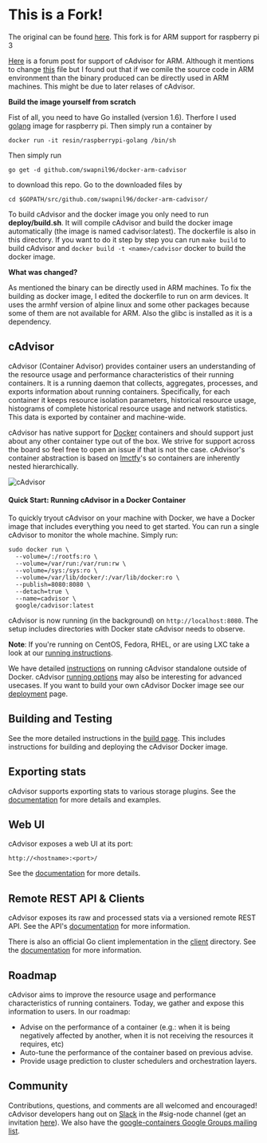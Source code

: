 # This is a Fork!

The original can be found [here](https://github.com/google/cadvisor). This fork is for ARM support for raspberry pi 3

[Here](https://github.com/google/cadvisor/issues/1236) is a forum post for support of cAdvisor for ARM. Although it mentions to change [this](https://github.com/swapnil96/docker-arm-cadvisor/blob/master/build/build.sh) file but I found out that if we comile the source code in ARM environment than the binary produced can be directly used in ARM machines. This might be due to later relases of cAdvisor.

**Build the image yourself from scratch**

Fist of all, you need to have Go installed (version 1.6). Therfore I used [golang](https://hub.docker.com/r/resin/raspberrypi-golang/) image for raspberry pi. Then simply run a container by 

    docker run -it resin/raspberrypi-golang /bin/sh 

Then simply run 

    go get -d github.com/swapnil96/docker-arm-cadvisor

to download this repo. Go to the downloaded files by 
    
    cd $GOPATH/src/github.com/swapnil96/docker-arm-cadvisor/    

To build cAdvisor and the docker image you only need to run **deploy/build.sh**. It will compile cAdvisor and build the docker image automatically (the image is named cadvisor:latest). The dockerfile is also in this directory. If you want to do it step by step you can run `make build` to build cAdvisor and `docker build -t <name>/cadvisor` docker to build the docker image.

**What was changed?**

As mentioned the binary can be directly used in ARM machines. To fix the building as docker image, I edited the dockerfile to run on arm devices. It uses the armhf version of alpine linux and some other packages because some of them are not available for ARM. Also the glibc is installed as it is a dependency.

## cAdvisor

cAdvisor (Container Advisor) provides container users an understanding of the resource usage and performance characteristics of their running containers. It is a running daemon that collects, aggregates, processes, and exports information about running containers. Specifically, for each container it keeps resource isolation parameters, historical resource usage, histograms of complete historical resource usage and network statistics. This data is exported by container and machine-wide.

cAdvisor has native support for [Docker](https://github.com/docker/docker) containers and should support just about any other container type out of the box. We strive for support across the board so feel free to open an issue if that is not the case. cAdvisor's container abstraction is based on [lmctfy](https://github.com/google/lmctfy)'s so containers are inherently nested hierarchically.

![cAdvisor](logo.png "cAdvisor")

#### Quick Start: Running cAdvisor in a Docker Container

To quickly tryout cAdvisor on your machine with Docker, we have a Docker image that includes everything you need to get started. You can run a single cAdvisor to monitor the whole machine. Simply run:

```
sudo docker run \
  --volume=/:/rootfs:ro \
  --volume=/var/run:/var/run:rw \
  --volume=/sys:/sys:ro \
  --volume=/var/lib/docker/:/var/lib/docker:ro \
  --publish=8080:8080 \
  --detach=true \
  --name=cadvisor \
  google/cadvisor:latest
```

cAdvisor is now running (in the background) on `http://localhost:8080`. The setup includes directories with Docker state cAdvisor needs to observe.

**Note**: If you're running on CentOS, Fedora, RHEL, or are using LXC take a look at our [running instructions](docs/running.md).

We have detailed [instructions](docs/running.md#standalone) on running cAdvisor standalone outside of Docker. cAdvisor [running options](docs/runtime_options.md) may also be interesting for advanced usecases. If you want to build your own cAdvisor Docker image see our [deployment](docs/deploy.md) page.

## Building and Testing

See the more detailed instructions in the [build page](docs/development/build.md). This includes instructions for building and deploying the cAdvisor Docker image.

## Exporting stats

cAdvisor supports exporting stats to various storage plugins. See the [documentation](docs/storage/README.md) for more details and examples.

## Web UI

cAdvisor exposes a web UI at its port:

`http://<hostname>:<port>/`

See the [documentation](docs/web.md) for more details.

## Remote REST API & Clients

cAdvisor exposes its raw and processed stats via a versioned remote REST API. See the API's [documentation](docs/api.md) for more information.

There is also an official Go client implementation in the [client](client/) directory. See the [documentation](docs/clients.md) for more information.

## Roadmap

cAdvisor aims to improve the resource usage and performance characteristics of running containers. Today, we gather and expose this information to users. In our roadmap:
- Advise on the performance of a container (e.g.: when it is being negatively affected by another, when it is not receiving the resources it requires, etc)
- Auto-tune the performance of the container based on previous advise.
- Provide usage prediction to cluster schedulers and orchestration layers.

## Community

Contributions, questions, and comments are all welcomed and encouraged! cAdvisor developers hang out on [Slack](https://kubernetes.slack.com) in the #sig-node channel (get an invitation [here](http://slack.kubernetes.io/)). We also have the [google-containers Google Groups mailing list](https://groups.google.com/forum/#!forum/google-containers).
